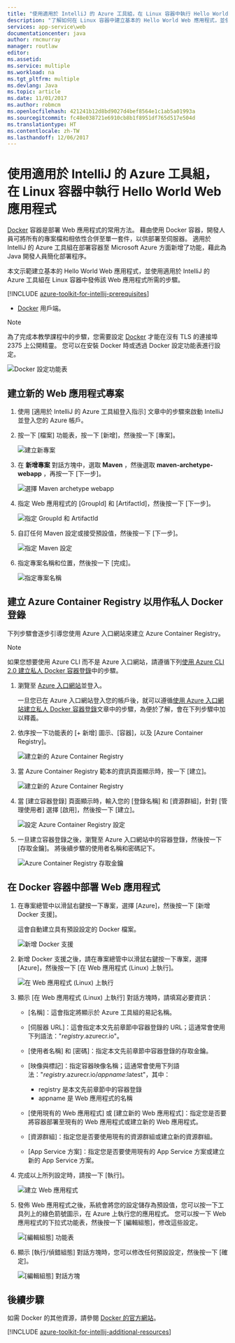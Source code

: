 ```yaml
---
title: "使用適用於 IntelliJ 的 Azure 工具組，在 Linux 容器中執行 Hello World Web 應用程式"
description: "了解如何在 Linux 容器中建立基本的 Hello World Web 應用程式，並使用適用於 IntelliJ 的 Azure 工具組將其發佈至 Azure。"
services: app-service\web
documentationcenter: java
author: rmcmurray
manager: routlaw
editor: 
ms.assetid: 
ms.service: multiple
ms.workload: na
ms.tgt_pltfrm: multiple
ms.devlang: Java
ms.topic: article
ms.date: 11/01/2017
ms.author: robmcm
ms.openlocfilehash: 421241b12d8bd9027d4bef8564e1c1ab5a01993a
ms.sourcegitcommit: fc48e038721e6910cb8b1f8951df765d517e504d
ms.translationtype: HT
ms.contentlocale: zh-TW
ms.lasthandoff: 12/06/2017
---
```

# <a name="run-a-hello-world-web-app-in-a-linux-container-by-using-the-azure-toolkit-for-intellij"></a>使用適用於 IntelliJ 的 Azure 工具組，在 Linux 容器中執行 Hello World Web 應用程式

[Docker] 容器是部署 Web 應用程式的常用方法。 藉由使用 Docker 容器，開發人員可將所有的專案檔和相依性合併至單一套件，以供部署至伺服器。 適用於 IntelliJ 的 Azure 工具組在部署容器至 Microsoft Azure 方面新增了功能，藉此為 Java 開發人員簡化部署程序。

本文示範建立基本的 Hello World Web 應用程式，並使用適用於 IntelliJ 的 Azure 工具組在 Linux 容器中發佈該 Web 應用程式所需的步驟。

[!INCLUDE [azure-toolkit-for-intellij-prerequisites](../includes/azure-toolkit-for-intellij-prerequisites.md)]
* [Docker] 用戶端。

> [!NOTE]
>
> 為了完成本教學課程中的步驟，您需要設定 [Docker] 才能在沒有 TLS 的連接埠 2375 上公開精靈。 您可以在安裝 Docker 時或透過 Docker 設定功能表進行設定。
>
> ![Docker 設定功能表][docker-settings-menu]
>

## <a name="create-a-new-web-app-project"></a>建立新的 Web 應用程式專案

1. 使用 [適用於 IntelliJ 的 Azure 工具組登入指示] 文章中的步驟來啟動 IntelliJ 並登入您的 Azure 帳戶。

1. 按一下 [檔案] 功能表，按一下 [新增]，然後按一下 [專案]。
   
   ![建立新專案][file-new-project]

1. 在 **新增專案** 對話方塊中，選取 **Maven** ，然後選取 **maven-archetype-webapp** ，再按一下 [下一步]。
   
   ![選擇 Maven archetype webapp][maven-archetype-webapp]
   
1. 指定 Web 應用程式的 [GroupId] 和 [ArtifactId]，然後按一下 [下一步]。
   
   ![指定 GroupId 和 ArtifactId][groupid-and-artifactid]

1. 自訂任何 Maven 設定或接受預設值，然後按一下 [下一步]。
   
   ![指定 Maven 設定][maven-options]

1. 指定專案名稱和位置，然後按一下 [完成]。
   
   ![指定專案名稱][project-name]

## <a name="create-an-azure-container-registry-to-use-as-a-private-docker-registry"></a>建立 Azure Container Registry 以用作私人 Docker 登錄

下列步驟會逐步引導您使用 Azure 入口網站來建立 Azure Container Registry。

> [!NOTE]
>
> 如果您想要使用 Azure CLI 而不是 Azure 入口網站，請遵循下列[使用 Azure CLI 2.0 建立私人 Docker 容器登錄][Create Docker Registry using Azure CLI]中的步驟。
>

1. 瀏覽至 [Azure 入口網站]並登入。

   一旦您已在 Azure 入口網站登入您的帳戶後，就可以遵循[使用 Azure 入口網站建立私人 Docker 容器登錄]文章中的步驟，為便於了解，會在下列步驟中加以釋義。

1. 依序按一下功能表的 [+ 新增] 圖示、[容器]，以及 [Azure Container Registry]。
   
   ![建立新的 Azure Container Registry][AR01]

1. 當 Azure Container Registry 範本的資訊頁面顯示時，按一下 [建立]。 

   ![建立新的 Azure Container Registry][AR02]

1. 當 [建立容器登錄] 頁面顯示時，輸入您的 [登錄名稱] 和 [資源群組]，針對 [管理使用者] 選擇 [啟用]，然後按一下 [建立]。

   ![設定 Azure Container Registry 設定][AR03]

1. 一旦建立容器登錄之後，瀏覽至 Azure 入口網站中的容器登錄，然後按一下 [存取金鑰]。 將後續步驟的使用者名稱和密碼記下。

   ![Azure Container Registry 存取金鑰][AR04]

## <a name="deploy-your-web-app-in-a-docker-container"></a>在 Docker 容器中部署 Web 應用程式

1. 在專案總管中以滑鼠右鍵按一下專案，選擇 [Azure]，然後按一下 [新增 Docker 支援]。

   這會自動建立具有預設設定的 Docker 檔案。

   ![新增 Docker 支援][add-docker-support]

1. 新增 Docker 支援之後，請在專案總管中以滑鼠右鍵按一下專案，選擇 [Azure]，然後按一下 [在 Web 應用程式 (Linux) 上執行]。

   ![在 Web 應用程式 (Linux) 上執行][run-on-web-app-linux]

1. 顯示 [在 Web 應用程式 (Linux) 上執行] 對話方塊時，請填寫必要資訊：

   * [名稱]：這會指定將顯示於 Azure 工具組的易記名稱。 

   * [伺服器 URL]：這會指定本文先前章節中容器登錄的 URL；這通常會使用下列語法："*registry*.azurecr.io"。 

   * [使用者名稱] 和 [密碼]：指定本文先前章節中容器登錄的存取金鑰。 

   * [映像與標記]：指定容器映像名稱；這通常會使用下列語法："*registry*.azurecr.io/*appname*:latest"，其中： 
      * registry 是本文先前章節中的容器登錄 
      * appname 是 Web 應用程式的名稱 

   * [使用現有的 Web 應用程式] 或 [建立新的 Web 應用程式]：指定您是否要將容器部署至現有的 Web 應用程式或建立新的 Web 應用程式。 

   * [資源群組]：指定您是否要使用現有的資源群組或建立新的資源群組。 

   * [App Service 方案]：指定您是否要使用現有的 App Service 方案或建立新的 App Service 方案。 

1. 完成以上所列設定時，請按一下 [執行]。

   ![建立 Web 應用程式][create-web-app]

1. 發佈 Web 應用程式之後，系統會將您的設定儲存為預設值，您可以按一下工具列上的綠色箭號圖示，在 Azure 上執行您的應用程式。 您可以按一下 Web 應用程式的下拉式功能表，然後按一下 [編輯組態]，修改這些設定。

   ![[編輯組態] 功能表][edit-configuration-menu]

1. 顯示 [執行/偵錯組態] 對話方塊時，您可以修改任何預設設定，然後按一下 [確定]。

   ![[編輯組態] 對話方塊][edit-configuration-dialog]

## <a name="next-steps"></a>後續步驟

如需 Docker 的其他資源，請參閱 [Docker 的官方網站][Docker]。

[!INCLUDE [azure-toolkit-for-intellij-additional-resources](../includes/azure-toolkit-for-intellij-additional-resources.md)]

<!-- URL List -->

[Azure 入口網站]: https://portal.azure.com/
[使用 Azure 入口網站建立私人 Docker 容器登錄]: /azure/container-registry/container-registry-get-started-portal
[Azure for Java Developers]: https://docs.microsoft.com/java/azure/
[Java Tools for Visual Studio Team Services]: https://java.visualstudio.com/
[Create Docker Registry using Azure CLI]: /azure/container-registry/container-registry-get-started-azure-cli

[Docker]: https://www.docker.com/
[Configuring artifacts]: https://www.jetbrains.com/help/idea/2016.1/configuring-artifacts.html

<!-- IMG List -->

[AR01]: media/azure-toolkit-for-intellij-hello-world-web-app-linux/AR01.png
[AR02]: media/azure-toolkit-for-intellij-hello-world-web-app-linux/AR02.png
[AR03]: media/azure-toolkit-for-intellij-hello-world-web-app-linux/AR03.png
[AR04]: media/azure-toolkit-for-intellij-hello-world-web-app-linux/AR04.png

[docker-settings-menu]: media/azure-toolkit-for-intellij-hello-world-web-app-linux/docker-settings-menu.png
[file-new-project]: media/azure-toolkit-for-intellij-hello-world-web-app-linux/file-new-project.png
[maven-archetype-webapp]: media/azure-toolkit-for-intellij-hello-world-web-app-linux/maven-archetype-webapp.png
[groupid-and-artifactid]: media/azure-toolkit-for-intellij-hello-world-web-app-linux/groupid-and-artifactid.png
[maven-options]: media/azure-toolkit-for-intellij-hello-world-web-app-linux/maven-options.png
[project-name]: media/azure-toolkit-for-intellij-hello-world-web-app-linux/project-name.png
[add-docker-support]: media/azure-toolkit-for-intellij-hello-world-web-app-linux/add-docker-support.png
[run-on-web-app-linux]: media/azure-toolkit-for-intellij-hello-world-web-app-linux/run-on-web-app-linux.png
[create-web-app]: media/azure-toolkit-for-intellij-hello-world-web-app-linux/create-web-app.png
[edit-configuration-menu]: media/azure-toolkit-for-intellij-hello-world-web-app-linux/edit-configuration-menu.png
[edit-configuration-dialog]: media/azure-toolkit-for-intellij-hello-world-web-app-linux/edit-configuration-dialog.png
[successfully-deployed]: media/azure-toolkit-for-intellij-hello-world-web-app-linux/successfully-deployed.png
